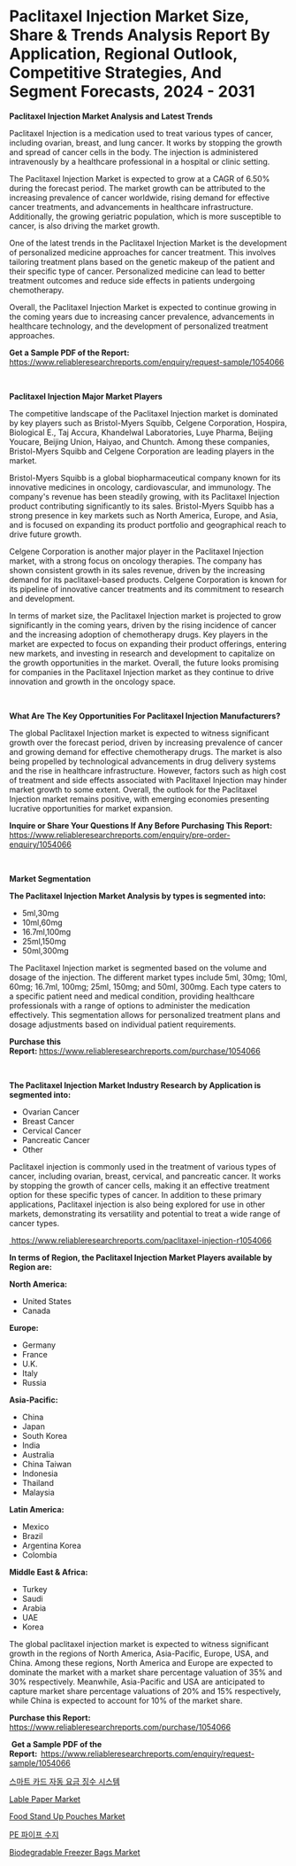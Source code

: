 <p><h1>Paclitaxel Injection Market Size, Share & Trends Analysis Report By Application, Regional Outlook, Competitive Strategies, And Segment Forecasts, 2024 - 2031</h1></p><p><strong>Paclitaxel Injection Market Analysis and Latest Trends</strong></p>
<p><p>Paclitaxel Injection is a medication used to treat various types of cancer, including ovarian, breast, and lung cancer. It works by stopping the growth and spread of cancer cells in the body. The injection is administered intravenously by a healthcare professional in a hospital or clinic setting.</p><p>The Paclitaxel Injection Market is expected to grow at a CAGR of 6.50% during the forecast period. The market growth can be attributed to the increasing prevalence of cancer worldwide, rising demand for effective cancer treatments, and advancements in healthcare infrastructure. Additionally, the growing geriatric population, which is more susceptible to cancer, is also driving the market growth.</p><p>One of the latest trends in the Paclitaxel Injection Market is the development of personalized medicine approaches for cancer treatment. This involves tailoring treatment plans based on the genetic makeup of the patient and their specific type of cancer. Personalized medicine can lead to better treatment outcomes and reduce side effects in patients undergoing chemotherapy.</p><p>Overall, the Paclitaxel Injection Market is expected to continue growing in the coming years due to increasing cancer prevalence, advancements in healthcare technology, and the development of personalized treatment approaches.</p></p>
<p><strong>Get a Sample PDF of the Report:&nbsp;</strong> <a href="https://www.reliableresearchreports.com/enquiry/request-sample/1054066">https://www.reliableresearchreports.com/enquiry/request-sample/1054066</a></p>
<p>&nbsp;</p>
<p><strong>Paclitaxel Injection Major Market Players</strong></p>
<p><p>The competitive landscape of the Paclitaxel Injection market is dominated by key players such as Bristol-Myers Squibb, Celgene Corporation, Hospira, Biological E., Taj Accura, Khandelwal Laboratories, Luye Pharma, Beijing Youcare, Beijing Union, Haiyao, and Chuntch. Among these companies, Bristol-Myers Squibb and Celgene Corporation are leading players in the market.</p><p>Bristol-Myers Squibb is a global biopharmaceutical company known for its innovative medicines in oncology, cardiovascular, and immunology. The company's revenue has been steadily growing, with its Paclitaxel Injection product contributing significantly to its sales. Bristol-Myers Squibb has a strong presence in key markets such as North America, Europe, and Asia, and is focused on expanding its product portfolio and geographical reach to drive future growth.</p><p>Celgene Corporation is another major player in the Paclitaxel Injection market, with a strong focus on oncology therapies. The company has shown consistent growth in its sales revenue, driven by the increasing demand for its paclitaxel-based products. Celgene Corporation is known for its pipeline of innovative cancer treatments and its commitment to research and development.</p><p>In terms of market size, the Paclitaxel Injection market is projected to grow significantly in the coming years, driven by the rising incidence of cancer and the increasing adoption of chemotherapy drugs. Key players in the market are expected to focus on expanding their product offerings, entering new markets, and investing in research and development to capitalize on the growth opportunities in the market. Overall, the future looks promising for companies in the Paclitaxel Injection market as they continue to drive innovation and growth in the oncology space.</p></p>
<p>&nbsp;</p>
<p><strong>What Are The Key Opportunities For Paclitaxel Injection Manufacturers?</strong></p>
<p><p>The global Paclitaxel Injection market is expected to witness significant growth over the forecast period, driven by increasing prevalence of cancer and growing demand for effective chemotherapy drugs. The market is also being propelled by technological advancements in drug delivery systems and the rise in healthcare infrastructure. However, factors such as high cost of treatment and side effects associated with Paclitaxel Injection may hinder market growth to some extent. Overall, the outlook for the Paclitaxel Injection market remains positive, with emerging economies presenting lucrative opportunities for market expansion.</p></p>
<p><strong>Inquire or Share Your Questions If Any Before Purchasing This Report:</strong> <a href="https://www.reliableresearchreports.com/enquiry/pre-order-enquiry/1054066">https://www.reliableresearchreports.com/enquiry/pre-order-enquiry/1054066</a></p>
<p>&nbsp;</p>
<p><strong>Market Segmentation</strong></p>
<p><strong>The Paclitaxel Injection Market Analysis by types is segmented into:</strong></p>
<p><ul><li>5ml,30mg</li><li>10ml,60mg</li><li>16.7ml,100mg</li><li>25ml,150mg</li><li>50ml,300mg</li></ul></p>
<p><p>The Paclitaxel Injection market is segmented based on the volume and dosage of the injection. The different market types include 5ml, 30mg; 10ml, 60mg; 16.7ml, 100mg; 25ml, 150mg; and 50ml, 300mg. Each type caters to a specific patient need and medical condition, providing healthcare professionals with a range of options to administer the medication effectively. This segmentation allows for personalized treatment plans and dosage adjustments based on individual patient requirements.</p></p>
<p><strong>Purchase this Report:&nbsp;</strong><a href="https://www.reliableresearchreports.com/purchase/1054066">https://www.reliableresearchreports.com/purchase/1054066</a></p>
<p>&nbsp;</p>
<p><strong>The Paclitaxel Injection Market Industry Research by Application is segmented into:</strong></p>
<p><ul><li>Ovarian Cancer</li><li>Breast Cancer</li><li>Cervical Cancer</li><li>Pancreatic Cancer</li><li>Other</li></ul></p>
<p><p>Paclitaxel injection is commonly used in the treatment of various types of cancer, including ovarian, breast, cervical, and pancreatic cancer. It works by stopping the growth of cancer cells, making it an effective treatment option for these specific types of cancer. In addition to these primary applications, Paclitaxel injection is also being explored for use in other markets, demonstrating its versatility and potential to treat a wide range of cancer types.</p></p>
<p><a href="https://www.reliableresearchreports.com/paclitaxel-injection-r1054066">&nbsp;https://www.reliableresearchreports.com/paclitaxel-injection-r1054066</a></p>
<p><strong>In terms of Region, the Paclitaxel Injection Market Players available by Region are:</strong></p>
<p>
    <p> <strong> North America: </strong>
        <ul>
            <li>United States</li>
            <li>Canada</li>
        </ul>
        </p> 
    <p> <strong> Europe: </strong>
        <ul>
            <li>Germany</li>
            <li>France</li>
            <li>U.K.</li>
            <li>Italy</li>
            <li>Russia</li>
        </ul>
        </p> 
    <p> <strong> Asia-Pacific: </strong>
        <ul>
            <li>China</li>
            <li>Japan</li>
            <li>South Korea</li>
            <li>India</li>
            <li>Australia</li>
            <li>China Taiwan</li>
            <li>Indonesia</li>
            <li>Thailand</li>
            <li>Malaysia</li>
        </ul>
        </p> 
    <p> <strong> Latin America: </strong>
        <ul>
            <li>Mexico</li>
            <li>Brazil</li>
            <li>Argentina Korea</li>
            <li>Colombia</li>
        </ul>
        </p> 
    <p> <strong> Middle East & Africa: </strong>
        <ul>
            <li>Turkey</li>
            <li>Saudi</li>
            <li>Arabia</li>
            <li>UAE</li>
            <li>Korea</li>
        </ul>
    </p>
    </p>
<p><p>The global paclitaxel injection market is expected to witness significant growth in the regions of North America, Asia-Pacific, Europe, USA, and China. Among these regions, North America and Europe are expected to dominate the market with a market share percentage valuation of 35% and 30% respectively. Meanwhile, Asia-Pacific and USA are anticipated to capture market share percentage valuations of 20% and 15% respectively, while China is expected to account for 10% of the market share.</p></p>
<p><strong>Purchase this Report: </strong><a href="https://www.reliableresearchreports.com/purchase/1054066">https://www.reliableresearchreports.com/purchase/1054066</a></p>
<p>&nbsp;<strong>Get a Sample PDF of the Report:&nbsp;&nbsp;</strong><a href="https://www.reliableresearchreports.com/enquiry/request-sample/1054066">https://www.reliableresearchreports.com/enquiry/request-sample/1054066</a></p>
<p><strong></strong></p>
<p><p><a href="https://github.com/mpodehpw07370073/Market-Research-Report-List-3/blob/main/459124783720.md">스마트 카드 자동 요금 징수 시스템</a></p><p><a href="https://github.com/jahid123ahm/Market-Research-Report-List-1/blob/main/lable-paper-market.md">Lable Paper Market</a></p><p><a href="https://github.com/IkeSchumm04/Market-Research-Report-List-1/blob/main/food-stand-up-pouches-market.md">Food Stand Up Pouches Market</a></p><p><a href="https://github.com/TobyKub4685/Market-Research-Report-List-3/blob/main/642468583721.md">PE 파이프 수지</a></p><p><a href="https://github.com/riwar777/Market-Research-Report-List-1/blob/main/biodegradable-freezer-bags-market.md">Biodegradable Freezer Bags Market</a></p></p>